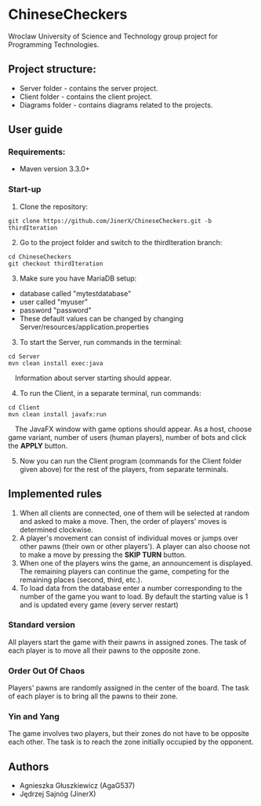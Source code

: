 # ChineseCheckers
Wroclaw University of Science and Technology group project for Programming Technologies.

## Project structure:
- Server folder - contains the server project.
- Client folder - contains the client project.
- Diagrams folder - contains diagrams related to the projects.

## User guide
### Requirements:
- Maven version 3.3.0+

### Start-up
1. Clone the repository:
```
git clone https://github.com/JinerX/ChineseCheckers.git -b thirdIteration
```
2. Go to the project folder and switch to the thirdIteration branch:
```
cd ChineseCheckers
git checkout thirdIteration
```
3. Make sure you have MariaDB setup:
- database called "mytestdatabase"
- user called "myuser"
- password "password"
- These default values can be changed by changing Server/resources/application.properties

3. To start the Server, run commands in the terminal:
```
cd Server
mvn clean install exec:java
```
&emsp;Information about server starting should appear.

4. To run the Client, in a separate terminal, run commands:
```
cd Client
mvn clean install javafx:run
```
&emsp;The JavaFX window with game options should appear. As a host, choose game variant, number of users (human players), number of bots and click the **APPLY** button.

5. Now you can run the Client program (commands for the Client folder given above) for the rest of the players, from separate terminals.

## Implemented rules
1. When all clients are connected, one of them will be selected at random and asked to make a move. Then, the order of players' moves is determined clockwise.
2. A player's movement can consist of individual moves or jumps over other pawns (their own or other players'). A player can also choose not to make a move by pressing the **SKIP TURN** button.
3. When one of the players wins the game, an announcement is displayed. The remaining players can continue the game, competing for the remaining places (second, third, etc.).
4. To load data from the database enter a number corresponding to the number of the game you want to load. By default the starting value is 1 and is updated every game (every server restart)
### Standard version
All players start the game with their pawns in assigned zones. The task of each player is to move all their pawns to the opposite zone.
### Order Out Of Chaos
Players' pawns are randomly assigned in the center of the board. The task of each player is to bring all the pawns to their zone.
### Yin and Yang
The game involves two players, but their zones do not have to be opposite each other. The task is to reach the zone initially occupied by the opponent.

## Authors
- Agnieszka Głuszkiewicz (AgaG537)
- Jędrzej Sajnóg (JinerX)
